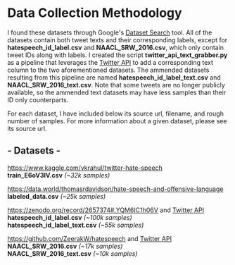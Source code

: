 # Data Collection Methodology

I found these datasets through Google's [Dataset Search](https://datasetsearch.research.google.com) tool. 
All of the datasets contain both tweet texts and their corresponding labels, except for **hatespeech_id_label.csv** and **NAACL_SRW_2016.csv**, which only contain tweet IDs along with labels. I created the script **twitter_api_text_grabber.py** as a pipeline that leverages the [Twitter API](https://developer.twitter.com/en/docs/twitter-api) to add a corresponding text column to the two aforementioned datasets. The ammended datasets resulting from this pipeline are named **hatespeech_id_label_text.csv** and **NAACL_SRW_2016_text.csv**. Note that some tweets are no longer publicly available, so the ammended text datasets may have less samples than their ID only counterparts. 

For each dataset, I have included below its source url, filename, and rough number of samples. For more information about a given dataset, please see its source url. 

## - Datasets - 

https://www.kaggle.com/vkrahul/twitter-hate-speech \
**train_E6oV3lV.csv** *(~32k samples)*

https://data.world/thomasrdavidson/hate-speech-and-offensive-language \
**labeled_data.csv** *(~25k samples)*

https://zenodo.org/record/2657374#.YQM6IC1h06V and [Twitter API](https://developer.twitter.com/en/docs/twitter-api)\
**hatespeech_id_label.csv** *(~100k samples)* \
**hatespeech_id_label_text.csv** *(~55k samples)*

https://github.com/ZeerakW/hatespeech and [Twitter API](https://developer.twitter.com/en/docs/twitter-api) \
**NAACL_SRW_2016.csv** *(~17k samples)* \
**NAACL_SRW_2016_text.csv** *(~10k samples)*


